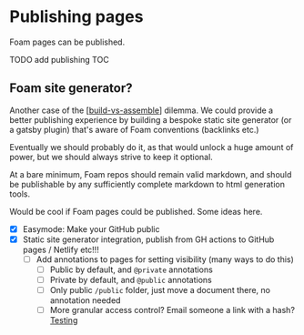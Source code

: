 # Publishing pages

Foam pages can be published.

TODO add publishing TOC

## Foam site generator?

Another case of the [[build-vs-assemble]] dilemma. We could provide a better publishing experience by building a bespoke static site generator (or a gatsby plugin) that's aware of Foam conventions (backlinks etc.)

Eventually we should probably do it, as that would unlock a huge amount of power, but we should always strive to keep it optional.

At a bare minimum, Foam repos should remain valid markdown, and should be publishable by any sufficiently complete markdown to html generation tools.

Would be cool if Foam pages could be published. Some ideas here.

- [x] Easymode: Make your GitHub public
- [x] Static site generator integration, publish from GH actions to GitHub pages / Netlify etc!!!
  - [ ] Add annotations to pages for setting visibility (many ways to do this)
    - [ ] Public by default, and `@private` annotations
    - [ ] Private by default, and `@public` annotations
    - [ ] Only public `/public` folder, just move a document there, no annotation needed
    - [ ] More granular access control? Email someone a link with a hash? [Testing](testing.md)

[//begin]: # "Autogenerated link references for markdown compatibility"
[build-vs-assemble]: ../../dev/build-vs-assemble.md "Build vs Assemble"
[//end]: # "Autogenerated link references"
